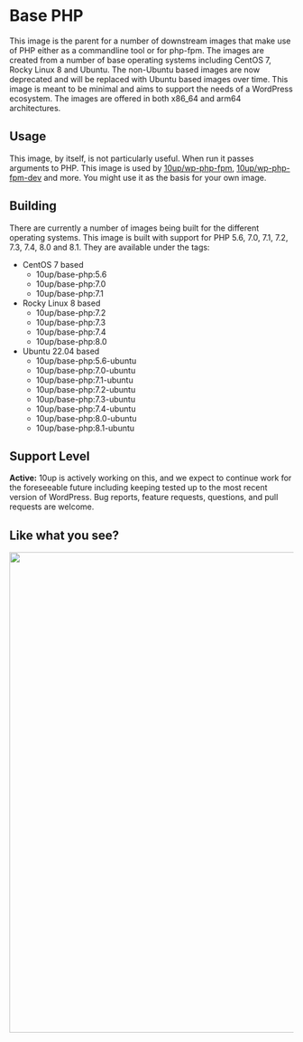 # Base PHP

This image is the parent for a number of downstream images that make use of PHP either as a commandline tool or for php-fpm. The images are created from a number of base operating systems including CentOS 7, Rocky Linux 8 and Ubuntu. The non-Ubuntu based images are now deprecated and will be replaced with Ubuntu based images over time. This image is meant to be minimal and aims to support the needs of a WordPress ecosystem. The images are offered in both x86_64 and arm64 architectures.

## Usage

This image, by itself, is not particularly useful. When run it passes arguments to PHP. This image is used by [10up/wp-php-fpm](https://github.com/10up/wp-php-fpm), [10up/wp-php-fpm-dev](https://github.com/10up/wp-php-fpm-dev) and more. You might use it as the basis for your own image.

## Building

There are currently a number of images being built for the different operating systems. This image is built with support for PHP 5.6, 7.0, 7.1, 7.2, 7.3, 7.4, 8.0 and 8.1. They are available under the tags:

* CentOS 7 based
  * 10up/base-php:5.6
  * 10up/base-php:7.0
  * 10up/base-php:7.1
* Rocky Linux 8 based
  * 10up/base-php:7.2
  * 10up/base-php:7.3
  * 10up/base-php:7.4
  * 10up/base-php:8.0
* Ubuntu 22.04 based
  * 10up/base-php:5.6-ubuntu
  * 10up/base-php:7.0-ubuntu
  * 10up/base-php:7.1-ubuntu
  * 10up/base-php:7.2-ubuntu
  * 10up/base-php:7.3-ubuntu
  * 10up/base-php:7.4-ubuntu
  * 10up/base-php:8.0-ubuntu
  * 10up/base-php:8.1-ubuntu

## Support Level

**Active:** 10up is actively working on this, and we expect to continue work for the foreseeable future including keeping tested up to the most recent version of WordPress.  Bug reports, feature requests, questions, and pull requests are welcome.

## Like what you see?

<p align="center">
<a href="http://10up.com/contact/"><img src="https://10up.com/uploads/2016/10/10up-Github-Banner.png" width="850"></a>
</p>
